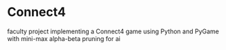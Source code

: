 # Connect4
faculty project implementing a Connect4 game using Python and PyGame with mini-max alpha-beta pruning for ai
